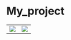 # My_project

<table>
<tr>
<td><img src="https://user-images.githubusercontent.com/75316867/120262178-4f0c6600-c2d4-11eb-923d-480e72bfa33c.jpg"></td>
<td><img src="https://user-images.githubusercontent.com/75316867/120262182-503d9300-c2d4-11eb-93d3-2936971257fb.jpg"></td>
</tr>
</table>
